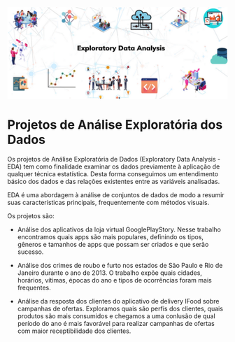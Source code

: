 <img src="banner1.jpg"/>

# Projetos de Análise Exploratória dos Dados

Os projetos de Análise Exploratória de Dados (Exploratory Data Analysis - EDA) tem como finalidade examinar os dados previamente à aplicação de qualquer técnica estatística. Desta forma conseguimos um entendimento básico dos dados e das relações existentes entre as variáveis analisadas.

EDA é uma abordagem à análise de conjuntos de dados de modo a resumir suas características principais, frequentemente com métodos visuais.

Os projetos são:

* Análise dos aplicativos da loja virtual GooglePlayStory. 
Nesse trabalho encontramos quais apps são mais populares, definindo os tipos, gêneros e tamanhos de apps que possam ser criados e que serão sucesso.

* Análise dos crimes de roubo e furto nos estados de São Paulo e Rio de Janeiro durante o ano de 2013.
O trabalho expõe quais cidades, horários, vítimas, épocas do ano e tipos de ocorrências foram mais frequentes.

* Análise da resposta dos clientes do aplicativo de delivery IFood sobre campanhas de ofertas. 
Exploramos quais são perfis dos clientes, quais produtos são mais consumidos e chegamos a uma conlusão de qual período do ano é mais favorável para realizar campanhas de ofertas com maior receptibilidade dos clientes.
